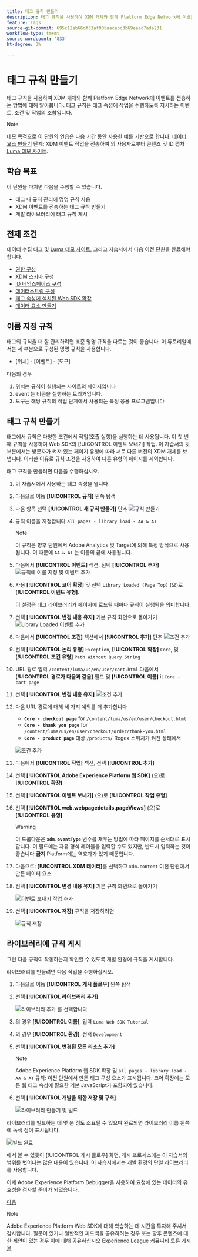 ```yaml
---
title: 태그 규칙 만들기
description: 태그 규칙을 사용하여 XDM 개체와 함께 Platform Edge Network에 이벤트를 전송하는 방법에 대해 알아봅니다. 이 단원은 Web SDK를 사용하여 Adobe Experience Cloud 구현 자습서의 일부입니다.
feature: Tags
source-git-commit: 695c12ab66df33af00baacabc3b69eaac7ada231
workflow-type: tm+mt
source-wordcount: '833'
ht-degree: 3%

---
```


# 태그 규칙 만들기

태그 규칙을 사용하여 XDM 개체와 함께 Platform Edge Network에 이벤트를 전송하는 방법에 대해 알아봅니다. 태그 규칙은 태그 속성에 작업을 수행하도록 지시하는 이벤트, 조건 및 작업의 조합입니다.

>[!NOTE]
>
> 데모 목적으로 이 단원의 연습은 다음 기간 동안 사용한 예를 기반으로 합니다. [데이터 요소 만들기](create-data-elements.md) 단계; XDM 이벤트 작업을 전송하여 의 사용자로부터 콘텐츠 및 ID 캡처 [Luma 데모 사이트](https://luma.enablementadobe.com/content/luma/us/en.html).


## 학습 목표

이 단원을 마치면 다음을 수행할 수 있습니다.

* 태그 내 규칙 관리에 명명 규칙 사용
* XDM 이벤트를 전송하는 태그 규칙 만들기
* 개발 라이브러리에 태그 규칙 게시


## 전제 조건

데이터 수집 태그 및 [Luma 데모 사이트](https://luma.enablementadobe.com/content/luma/us/en.html), 그리고 자습서에서 다음 이전 단원을 완료해야 합니다.

* [권한 구성](configure-permissions.md)
* [XDM 스키마 구성](configure-schemas.md)
* [ID 네임스페이스 구성](configure-identities.md)
* [데이터스트림 구성](configure-datastream.md)
* [태그 속성에 설치된 Web SDK 확장](install-web-sdk.md)
* [데이터 요소 만들기](create-data-elements.md)

## 이름 지정 규칙

태그의 규칙을 더 잘 관리하려면 표준 명명 규칙을 따르는 것이 좋습니다. 이 튜토리얼에서는 세 부분으로 구성된 명명 규칙을 사용합니다.

* [위치] - [이벤트] - [도구]

다음의 경우

1. 위치는 규칙이 실행되는 사이트의 페이지입니다
1. event 는 비콘을 실행하는 트리거입니다.
1. 도구는 해당 규칙의 작업 단계에서 사용되는 특정 응용 프로그램입니다


## 태그 규칙 만들기

태그에서 규칙은 다양한 조건에서 작업(호출 실행)을 실행하는 데 사용됩니다. 이 첫 번째 규칙을 사용하여 Web SDK의 [!UICONTROL 이벤트 보내기] 작업. 이 자습서의 뒷부분에서는 방문자가 켜져 있는 페이지 유형에 따라 서로 다른 버전의 XDM 개체를 보냅니다. 이러한 이유로 규칙 조건을 사용하여 다른 유형의 페이지를 제외합니다.

태그 규칙을 만들려면 다음을 수행하십시오.

1. 이 자습서에서 사용하는 태그 속성을 엽니다
1. 다음으로 이동 **[!UICONTROL 규칙]** 왼쪽 탐색
1. 다음 항목 선택 **[!UICONTROL 새 규칙 만들기]** 단추
   ![규칙 만들기](assets/rules-create.png)
1. 규칙 이름을 지정합니다 `all pages - library load - AA & AT`

   >[!NOTE]
   >
   > 이 규칙은 향후 단원에서 Adobe Analytics 및 Target에 의해 특정 방식으로 사용됩니다. 이 때문에 `AA & AT` 는 이름의 끝에 사용됩니다.

1. 다음에서 **[!UICONTROL 이벤트]** 섹션, 선택 **[!UICONTROL 추가]**
   ![규칙에 이름 지정 및 이벤트 추가](assets/rule-name.png)
1. 사용 **[!UICONTROL 코어 확장]** 및 선택 `Library Loaded (Page Top)` (으)로 **[!UICONTROL 이벤트 유형]**.

   이 설정은 태그 라이브러리가 페이지에 로드될 때마다 규칙이 실행됨을 의미합니다.
1. 선택 **[!UICONTROL 변경 내용 유지]** 기본 규칙 화면으로 돌아가기
   ![Library Loaded 이벤트 추가](assets/rule-event-pagetop.png)
1. 다음에서 **[!UICONTROL 조건]** 섹션에서 **[!UICONTROL 추가]** 단추
   ![조건 추가](assets/rules-add-conditions.png)
1. 선택 **[!UICONTROL 논리 유형]** `Exception`, **[!UICONTROL 확장]** `Core`, 및 **[!UICONTROL 조건 유형]** `Path Without Query String`
1. URL 경로 입력 `/content/luma/us/en/user/cart.html` 다음에서 **[!UICONTROL 경로가 다음과 같음]** 필드 및 **[!UICONTROL 이름]** it `Core - cart page`
1. 선택 **[!UICONTROL 변경 내용 유지]**
   ![조건 추가](assets/rule-condition-exception.png)
1. 다음 URL 경로에 대해 세 가지 예외를 더 추가합니다

   * **`Core - checkout page`** for `/content/luma/us/en/user/checkout.html`
   * **`Core - thank you page`** for `/content/luma/us/en/user/checkout/order/thank-you.html`
   * **`Core - product page`** 대상 `/products/` Regex 스위치가 켜진 상태에서

   ![조건 추가](assets/rule-condition-exception-all.png)

1. 다음에서 **[!UICONTROL 작업]** 섹션, 선택 **[!UICONTROL 추가]**
1. 선택 **[!UICONTROL Adobe Experience Platform 웹 SDK]** (으)로 **[!UICONTROL 확장]**
1. 선택 **[!UICONTROL 이벤트 보내기]** (으)로 **[!UICONTROL 작업 유형]**
1. 선택 **[!UICONTROL web.webpagedetails.pageViews]** (으)로 **[!UICONTROL 유형]**.

   >[!WARNING]
   >
   > 이 드롭다운은 **`xdm.eventType`** 변수를 채우는 방법에 따라 페이지를 순서대로 표시합니다. 이 필드에는 자유 형식 레이블을 입력할 수도 있지만, 반드시 입력하는 것이 좋습니다 **금지** Platform에는 역효과가 있기 때문입니다.

1. 다음으로: **[!UICONTROL XDM 데이터]**&#x200B;를 선택하고 `xdm.content` 이전 단원에서 만든 데이터 요소
1. 선택 **[!UICONTROL 변경 내용 유지]** 기본 규칙 화면으로 돌아가기

   ![이벤트 보내기 작업 추가](assets/rule-set-action-xdm.png)
1. 선택 **[!UICONTROL 저장]** 규칙을 저장하려면

   ![규칙 저장](assets/rule-save.png)

## 라이브러리에 규칙 게시

그런 다음 규칙이 작동하는지 확인할 수 있도록 개발 환경에 규칙을 게시합니다.

라이브러리를 만들려면 다음 작업을 수행하십시오.

1. 다음으로 이동 **[!UICONTROL 게시 플로우]** 왼쪽 탐색
1. 선택 **[!UICONTROL 라이브러리 추가]**

   ![라이브러리 추가 를 선택합니다](assets/rule-publish-library.png)
1. 의 경우 **[!UICONTROL 이름]**, 입력 `Luma Web SDK Tutorial`
1. 의 경우 **[!UICONTROL 환경]**, 선택 `Development`
1. 선택  **[!UICONTROL 변경된 모든 리소스 추가]**

   >[!NOTE]
   >
   >    Adobe Experience Platform 웹 SDK 확장 및 `all pages - library load - AA & AT` 규칙: 이전 단원에서 만든 태그 구성 요소가 표시됩니다. 코어 확장에는 모든 웹 태그 속성에 필요한 기본 JavaScript가 포함되어 있습니다.

1. 선택 **[!UICONTROL 개발을 위한 저장 및 구축]**

   ![라이브러리 만들기 및 빌드](assets/rule-publish-add-all-changes.png)

라이브러리를 빌드하는 데 몇 분 정도 소요될 수 있으며 완료되면 라이브러리 이름 왼쪽에 녹색 점이 표시됩니다.

![빌드 완료](assets/rule-publish-success.png)

에서 볼 수 있듯이 [!UICONTROL 게시 플로우] 화면, 게시 프로세스에는 이 자습서의 범위를 벗어나는 많은 내용이 있습니다. 이 자습서에서는 개발 환경의 단일 라이브러리를 사용합니다.

이제 Adobe Experience Platform Debugger을 사용하여 요청에 있는 데이터의 유효성을 검사할 준비가 되었습니다.

[다음 ](validate-with-debugger.md)

>[!NOTE]
>
>Adobe Experience Platform Web SDK에 대해 학습하는 데 시간을 투자해 주셔서 감사합니다. 질문이 있거나 일반적인 피드백을 공유하려는 경우 또는 향후 콘텐츠에 대한 제안이 있는 경우 이에 대해 공유하십시오 [Experience League 커뮤니티 토론 게시물](https://experienceleaguecommunities.adobe.com/t5/adobe-experience-platform-launch/tutorial-discussion-implement-adobe-experience-cloud-with-web/td-p/444996)
